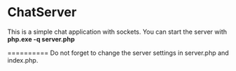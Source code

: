 ChatServer
==========
This is a simple chat application with sockets.
You can start the server with
<b>php.exe -q server.php</b>

==========
Do not forget to change the server settings in server.php and index.php.
